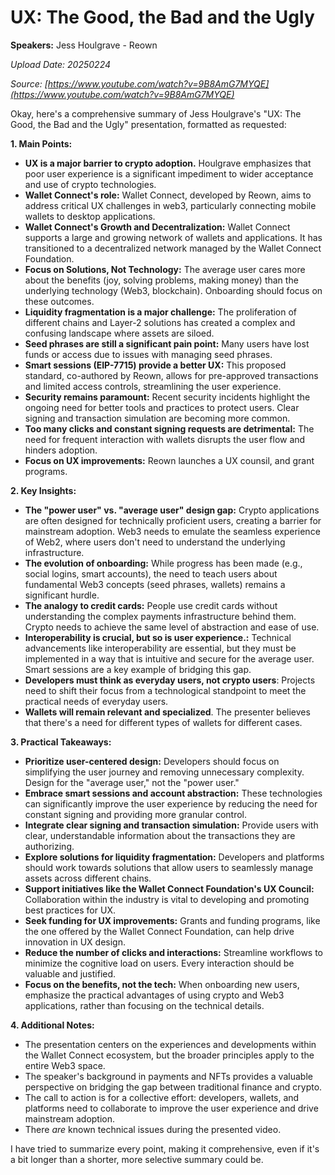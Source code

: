 # UX: The Good, the Bad and the Ugly

**Speakers:** Jess Houlgrave - Reown


*Upload Date: 20250224*

*Source: [https://www.youtube.com/watch?v=9B8AmG7MYQE](https://www.youtube.com/watch?v=9B8AmG7MYQE)*

Okay, here's a comprehensive summary of Jess Houlgrave's "UX: The Good, the Bad and the Ugly" presentation, formatted as requested:

**1. Main Points:**

*   **UX is a major barrier to crypto adoption.**  Houlgrave emphasizes that poor user experience is a significant impediment to wider acceptance and use of crypto technologies.
*   **Wallet Connect's role:** Wallet Connect, developed by Reown, aims to address critical UX challenges in web3, particularly connecting mobile wallets to desktop applications.
*   **Wallet Connect's Growth and Decentralization:** Wallet Connect supports a large and growing network of wallets and applications. It has transitioned to a decentralized network managed by the Wallet Connect Foundation.
*   **Focus on Solutions, Not Technology:**  The average user cares more about the benefits (joy, solving problems, making money) than the underlying technology (Web3, blockchain).  Onboarding should focus on these outcomes.
*   **Liquidity fragmentation is a major challenge:** The proliferation of different chains and Layer-2 solutions has created a complex and confusing landscape where assets are siloed.
*   **Seed phrases are still a significant pain point:** Many users have lost funds or access due to issues with managing seed phrases.
*   **Smart sessions (EIP-7715) provide a better UX:** This proposed standard, co-authored by Reown, allows for pre-approved transactions and limited access controls, streamlining the user experience.
*   **Security remains paramount:**  Recent security incidents highlight the ongoing need for better tools and practices to protect users.  Clear signing and transaction simulation are becoming more common.
*   **Too many clicks and constant signing requests are detrimental:**  The need for frequent interaction with wallets disrupts the user flow and hinders adoption.
*  **Focus on UX improvements:** Reown launches a UX counsil, and grant programs.

**2. Key Insights:**

*   **The "power user" vs. "average user" design gap:** Crypto applications are often designed for technically proficient users, creating a barrier for mainstream adoption.  Web3 needs to emulate the seamless experience of Web2, where users don't need to understand the underlying infrastructure.
*   **The evolution of onboarding:** While progress has been made (e.g., social logins, smart accounts), the need to teach users about fundamental Web3 concepts (seed phrases, wallets) remains a significant hurdle.
*   **The analogy to credit cards:**  People use credit cards without understanding the complex payments infrastructure behind them. Crypto needs to achieve the same level of abstraction and ease of use.
*   **Interoperability is crucial, but so is user experience.:**  Technical advancements like interoperability are essential, but they must be implemented in a way that is intuitive and secure for the average user. Smart sessions are a key example of bridging this gap.
*    **Developers must think as everyday users, not crypto users**: Projects need to shift their focus from a technological standpoint to meet the practical needs of everyday users.
*  **Wallets will remain relevant and specialized**. The presenter believes that there's a need for different types of wallets for different cases.

**3. Practical Takeaways:**

*   **Prioritize user-centered design:** Developers should focus on simplifying the user journey and removing unnecessary complexity.  Design for the "average user," not the "power user."
*   **Embrace smart sessions and account abstraction:**  These technologies can significantly improve the user experience by reducing the need for constant signing and providing more granular control.
*   **Integrate clear signing and transaction simulation:**  Provide users with clear, understandable information about the transactions they are authorizing.
*   **Explore solutions for liquidity fragmentation:** Developers and platforms should work towards solutions that allow users to seamlessly manage assets across different chains.
*   **Support initiatives like the Wallet Connect Foundation's UX Council:**  Collaboration within the industry is vital to developing and promoting best practices for UX.
*   **Seek funding for UX improvements:**  Grants and funding programs, like the one offered by the Wallet Connect Foundation, can help drive innovation in UX design.
*   **Reduce the number of clicks and interactions:** Streamline workflows to minimize the cognitive load on users.  Every interaction should be valuable and justified.
*   **Focus on the benefits, not the tech:** When onboarding new users, emphasize the practical advantages of using crypto and Web3 applications, rather than focusing on the technical details.

**4. Additional Notes:**

*   The presentation centers on the experiences and developments within the Wallet Connect ecosystem, but the broader principles apply to the entire Web3 space.
*   The speaker's background in payments and NFTs provides a valuable perspective on bridging the gap between traditional finance and crypto.
*   The call to action is for a collective effort: developers, wallets, and platforms need to collaborate to improve the user experience and drive mainstream adoption.
* There *are* known technical issues during the presented video.

I have tried to summarize every point, making it comprehensive, even if it's a bit longer than a shorter, more selective summary could be.